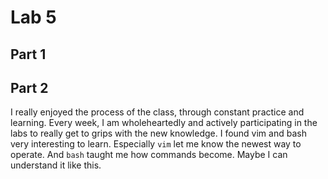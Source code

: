 # Lab 5

## Part 1



## Part 2
I really enjoyed the process of the class, through constant practice and learning. Every week, I am wholeheartedly and actively participating in the labs to really get to grips with the new knowledge. I found vim and bash very interesting to learn. Especially `vim` let me know the newest way to operate. And `bash` taught me how commands become. Maybe I can understand it like this.
